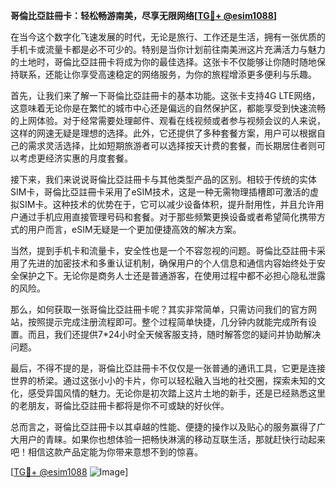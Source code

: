 **哥倫比亞註冊卡：轻松畅游南美，尽享无限网络[[TG💪+ @esim1088](https://t.me/s/esim1088)]**

在当今这个数字化飞速发展的时代，无论是旅行、工作还是生活，拥有一张优质的手机卡或流量卡都是必不可少的。特别是当你计划前往南美洲这片充满活力与魅力的土地时，哥倫比亞註冊卡将成为你的最佳选择。这张卡不仅能够让你随时随地保持联系，还能让你享受高速稳定的网络服务，为你的旅程增添更多便利与乐趣。

首先，让我们来了解一下哥倫比亞註冊卡的基本功能。这张卡支持4G LTE网络，这意味着无论你是在繁忙的城市中心还是偏远的自然保护区，都能享受到快速流畅的上网体验。对于经常需要处理邮件、观看在线视频或者参与视频会议的人来说，这样的网速无疑是理想的选择。此外，它还提供了多种套餐方案，用户可以根据自己的需求灵活选择，比如短期旅游者可以选择按天计费的套餐，而长期居住者则可以考虑更经济实惠的月度套餐。

接下来，我们来说说哥倫比亞註冊卡与其他类型产品的区别。相较于传统的实体SIM卡，哥倫比亞註冊卡采用了eSIM技术，这是一种无需物理插槽即可激活的虚拟SIM卡。这种技术的优势在于，它可以减少设备体积，提升耐用性，并且允许用户通过手机应用直接管理号码和套餐。对于那些频繁更换设备或者希望简化携带方式的用户而言，eSIM无疑是一个更加便捷高效的解决方案。

当然，提到手机卡和流量卡，安全性也是一个不容忽视的问题。哥倫比亞註冊卡采用了先进的加密技术和多重认证机制，确保用户的个人信息和通信内容始终处于安全保护之下。无论你是商务人士还是普通游客，在使用过程中都不必担心隐私泄露的风险。

那么，如何获取一张哥倫比亞註冊卡呢？其实非常简单，只需访问我们的官方网站，按照提示完成注册流程即可。整个过程简单快捷，几分钟内就能完成所有设置。而且，我们还提供7*24小时全天候客服支持，随时解答您的疑问并协助解决问题。

最后，不得不提的是，哥倫比亞註冊卡不仅仅是一张普通的通讯工具，它更是连接世界的桥梁。通过这张小小的卡片，你可以轻松融入当地的社交圈，探索未知的文化，感受异国风情的魅力。无论你是初次踏上这片土地的新手，还是已经熟悉这里的老朋友，哥倫比亞註冊卡都将是你不可或缺的好伙伴。

总而言之，哥倫比亞註冊卡以其卓越的性能、便捷的操作以及贴心的服务赢得了广大用户的青睐。如果你也想体验一把畅快淋漓的移动互联生活，那就赶快行动起来吧！相信这款产品定能为你带来意想不到的惊喜。

[[TG💪+ @esim1088](https://t.me/s/esim1088) ![Image](https://i.postimg.cc/4NQfJmqS/Snipaste-2025-05-13-00-14-12.png)]